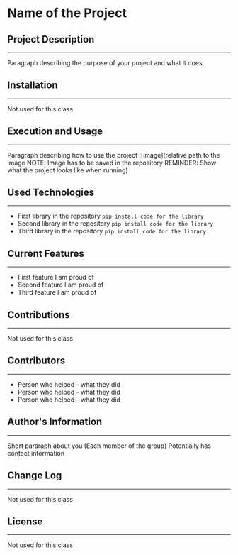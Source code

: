 # Name of the Project

## Project Description
---
Paragraph describing the purpose of your project and what it does.  

## Installation
---
Not used for this class  

## Execution and Usage
---
Paragraph describing how to use the project
![image](relative path to the image NOTE: Image has to be saved in the repository REMINDER: Show what the project looks like when running)  

## Used Technologies
---
+ First library in the repository
`pip install code for the library`
+ Second library in the repository
`pip install code for the library`
+ Third library in the repository
`pip install code for the library`  

## Current Features
---
+ First feature I am proud of 
+ Second feature I am proud of
+ Third feature I am proud of  

## Contributions
---
Not used for this class  

## Contributors
---
+ Person who helped - what they did
+ Person who helped - what they did
+ Person who helped - what they did  

## Author's Information 
---
Short pararaph about you (Each member of the group)
Potentially has contact information  

## Change Log
---
Not used for this class  

## License
---
Not used for this class  